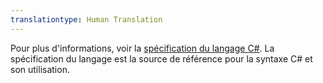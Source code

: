 ```yaml
---
translationtype: Human Translation
---
```

Pour plus d'informations, voir la [spécification du langage C#](../../../../csharp/language-reference/language-specification.md). La spécification du langage est la source de référence pour la syntaxe C# et son utilisation.